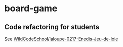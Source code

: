 # board-game

## Code refactoring for students

See [WildCodeSchool/laloupe-0217-Enedis-Jeu-de-loie](https://github.com/WildCodeSchool/laloupe-0217-Enedis-Jeu-de-loie)
